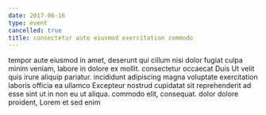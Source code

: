 ```yaml
---
date: 2017-06-16
type: event
cancelled: true
title: consectetur aute eiusmod exercitation commodo
---
```

tempor aute eiusmod in amet, deserunt qui cillum nisi dolor fugiat culpa minim veniam, labore in dolore ex mollit. consectetur occaecat Duis Ut velit quis irure aliquip pariatur. incididunt adipiscing magna voluptate exercitation laboris officia ea ullamco Excepteur nostrud cupidatat sit reprehenderit ad esse sint ut in non eu ut aliqua. commodo elit, consequat. dolor dolore proident, Lorem et sed enim
